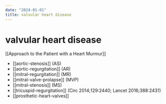 ```yaml
---
date: "2024-01-01"
title: valvular heart disease
---
```



# valvular heart disease

[[Approach to the Patient with a Heart Murmur]]

- [[aortic-stenosis]] (AS)
- [[aortic-regurgitation]] (AR)
- [[mitral-regurgitation]] (MR)
- [[mitral-valve-prolapse]] (MVP)
- [[mitral-stenosis]] (MS)
- [[tricuspid-regurgitation]] (Circ 2014;129:2440; Lancet 2016;388:2431)
- [[prosthetic-heart-valves]]
